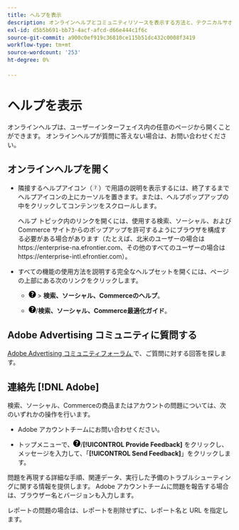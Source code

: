 ```yaml
---
title: ヘルプを表示
description: オンラインヘルプとコミュニティリソースを表示する方法と、テクニカルサポートを受ける方法について説明します。
exl-id: d5b5b691-bb73-4acf-afcd-d66e444c1f6c
source-git-commit: a900c0ef919c36810ce115b51dc432c0008f3419
workflow-type: tm+mt
source-wordcount: '253'
ht-degree: 0%

---
```


# ヘルプを表示

オンラインヘルプは、ユーザーインターフェイス内の任意のページから開くことができます。 オンラインヘルプが質問に答えない場合は、お問い合わせください。

## オンラインヘルプを開く

* 隣接するヘルプアイコン（![ ヘルプアイコン ](/help/search-social-commerce/assets/help-field.png " ヘルプアイコン ")）で用語の説明を表示するには、終了するまでヘルプアイコンの上にカーソルを置きます。または、ヘルプポップアップの中をクリックしてコンテンツをスクロールします。

  ヘルプ トピック内のリンクを開くには、使用する検索、ソーシャル、およびCommerce サイトからのポップアップを許可するようにブラウザを構成する必要がある場合があります（たとえば、北米のユーザーの場合はhttps://enterprise-na.efrontier.com、その他のすべてのユーザーの場合はhttps://enterprise-intl.efrontier.com）。

* すべての機能の使用方法を説明する完全なヘルプセットを開くには、ページの上部にある次のリンクをクリックします。

   * ![ ヘルプ ](/help/search-social-commerce/assets/help-main-menu.png " ヘルプ ") > **検索、ソーシャル、Commerceのヘルプ**。

   * ![ ヘルプ ](/help/search-social-commerce/assets/help-main-menu.png " ヘルプ ")/**検索、ソーシャル、Commerce最適化ガイド**。

## Adobe Advertising コミュニティに質問する

[Adobe Advertising コミュニティフォーラム ](https://experienceleaguecommunities.adobe.com/t5/adobe-advertising/ct-p/adobe-advertising-cloud-community?profile.language=ja) で、ご質問に対する回答を探します。

## 連絡先 [!DNL Adobe]

検索、ソーシャル、Commerceの商品またはアカウントの問題については、次のいずれかの操作を行います。

* Adobe アカウントチームにお問い合わせください。

* トップメニューで、![ ヘルプ ](/help/search-social-commerce/assets/help-main-menu.png " ヘルプ ")/**[!UICONTROL Provide Feedback]** をクリックし、メッセージを入力して、「**[!UICONTROL Send Feedback]**」をクリックします。

問題を再現する詳細な手順、関連データ、実行した予備のトラブルシューティングに関する情報を提供します。 Adobe アカウントチームに問題を報告する場合は、ブラウザー名とバージョンも入力します。

レポートの問題の場合は、レポートを削除せずに、レポート名と URL を指定します。
